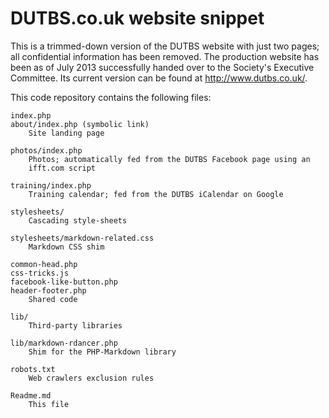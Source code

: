 # DUTBS.co.uk website snippet

This is a trimmed-down version of the DUTBS website with just two pages; all
confidential information has been removed.  The production website has been
as of July 2013 successfully handed over to the Society's Executive Committee.
Its current version can be found at <http://www.dutbs.co.uk/>.


This code repository contains the following files:


    index.php
    about/index.php (symbolic link)
	    Site landing page

    photos/index.php
	    Photos; automatically fed from the DUTBS Facebook page using an
	    ifft.com script

    training/index.php
	    Training calendar; fed from the DUTBS iCalendar on Google

    stylesheets/
	    Cascading style-sheets

    stylesheets/markdown-related.css
	    Markdown CSS shim

    common-head.php
    css-tricks.js
    facebook-like-button.php
    header-footer.php
	    Shared code

    lib/
	    Third-party libraries

    lib/markdown-rdancer.php
	    Shim for the PHP-Markdown library

    robots.txt
	    Web crawlers exclusion rules

    Readme.md
	    This file
